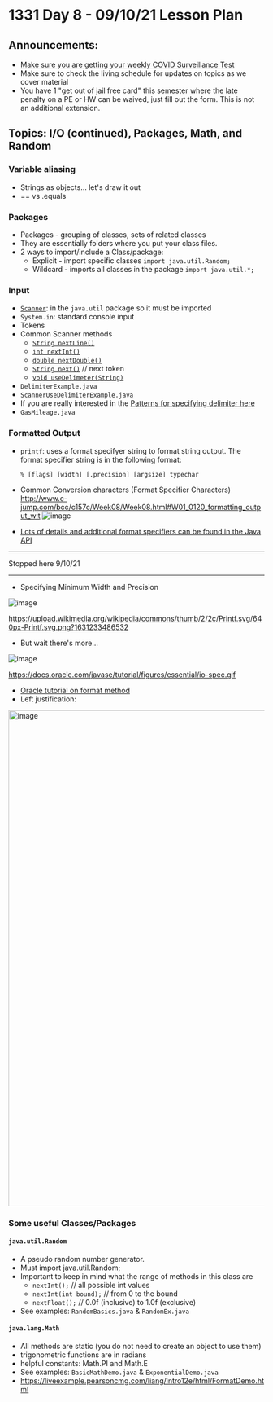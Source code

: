 # 1331 Day 8 - 09/10/21 Lesson Plan

## Announcements:
- [Make sure you are getting your weekly COVID Surveillance Test](https://health.gatech.edu/coronavirus/testing/surveillance)
- Make sure to check the living schedule for updates on topics as we cover material
- You have 1 "get out of jail free card" this semester where the late penalty on a PE or HW can be waived, just fill out the form. This is not an additional extension.

## Topics: I/O (continued), Packages, Math, and Random
### Variable aliasing
-  Strings as objects... let's draw it out
-  == vs .equals

### Packages
- Packages - grouping of classes, sets of related classes
- They are essentially folders where you put your class files.
- 2 ways to import/include a Class/package:
  - Explicit - import specific classes
`import java.util.Random;`
  - Wildcard - imports all classes in the package
`import java.util.*; `

### Input
- [`Scanner`](https://docs.oracle.com/en/java/javase/11/docs/api/java.base/java/util/Scanner.html): in the `java.util` package so it must be imported
- `System.in`: standard console input
- Tokens
-  Common Scanner methods
   - [`String nextLine()`](https://docs.oracle.com/en/java/javase/11/docs/api/java.base/java/util/Scanner.html#nextLine())
   - [`int nextInt()`](https://docs.oracle.com/en/java/javase/11/docs/api/java.base/java/util/Scanner.html#nextInt())
   - [`double nextDouble()`](https://docs.oracle.com/en/java/javase/11/docs/api/java.base/java/util/Scanner.html#nextDouble())  
   - [`String next()`](https://docs.oracle.com/en/java/javase/11/docs/api/java.base/java/util/Scanner.html#next()) // next token
   - [`void useDelimeter(String)`](https://docs.oracle.com/en/java/javase/11/docs/api/java.base/java/util/Scanner.html#useDelimiter(java.lang.String))
- `DelimiterExample.java`
- `ScannerUseDelimiterExample.java`
- If you are really interested in the [Patterns for specifying delimiter here](https://docs.oracle.com/en/java/javase/11/docs/api/java.base/java/util/regex/Pattern.html)
- `GasMileage.java`
### Formatted Output
- `printf`: uses a format specifyer string to format string output. The format specifier string is in the following format:

  `% [flags] [width] [.precision] [argsize] typechar`

- Common Conversion characters (Format Specifier Characters)
http://www.c-jump.com/bcc/c157c/Week08/Week08.html#W01_0120_formatting_output_wit
![image](http://www.c-jump.com/bcc/c157c/Week08/const_images/printf_conversions.png)

- [Lots of details and additional format specifiers can be found in the Java API](https://docs.oracle.com/javase/7/docs/api/java/util/Formatter.html)
<hr>
Stopped here 9/10/21
<hr>

- Specifying Minimum Width and Precision

![image](https://upload.wikimedia.org/wikipedia/commons/thumb/2/2c/Printf.svg/640px-Printf.svg.png?1631233486532)

https://upload.wikimedia.org/wikipedia/commons/thumb/2/2c/Printf.svg/640px-Printf.svg.png?1631233486532

- But wait there's more...

![image](https://docs.oracle.com/javase/tutorial/figures/essential/io-spec.gif)

https://docs.oracle.com/javase/tutorial/figures/essential/io-spec.gif

- [Oracle tutorial on format method](https://docs.oracle.com/javase/tutorial/essential/io/formatting.html)
- Left justification:

<img width="974" alt="image" src="https://user-images.githubusercontent.com/49889272/132780801-9f120019-e65c-43b9-a0f4-452cf853b978.png">

### Some useful Classes/Packages
#### `java.util.Random`
- A pseudo random number generator.
- Must import java.util.Random;
- Important to keep in mind what the range of methods in this class are
  - `nextInt();` // all possible int values
  - `nextInt(int bound);` // from 0 to the bound
  - `nextFloat();` // 0.0f (inclusive) to 1.0f (exclusive)
- See examples: `RandomBasics.java` & `RandomEx.java`
#### `java.lang.Math`
- All methods are static (you do not need to create an object to use them)
- trigonometric functions are in radians
- helpful constants: Math.PI and Math.E
- See examples: `BasicMathDemo.java` & `ExponentialDemo.java`
- https://liveexample.pearsoncmg.com/liang/intro12e/html/FormatDemo.html

